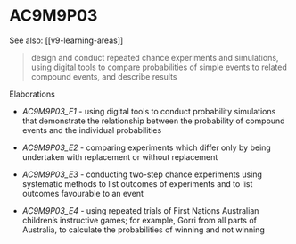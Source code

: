 
# AC9M9P03 

See also: [[v9-learning-areas]]

> design and conduct repeated chance experiments and simulations, using digital tools to compare probabilities of simple events to related compound events, and describe results

Elaborations


- _AC9M9P03_E1_ - using digital tools to conduct probability simulations that demonstrate the relationship between the probability of compound events and the individual probabilities

- _AC9M9P03_E2_ - comparing experiments which differ only by being undertaken with replacement or without replacement

- _AC9M9P03_E3_ - conducting two-step chance experiments using systematic methods to list outcomes of experiments and to list outcomes favourable to an event

- _AC9M9P03_E4_ - using repeated trials of First Nations Australian children’s instructive games; for example, Gorri from all parts of Australia, to calculate the probabilities of winning and not winning
